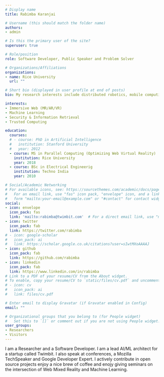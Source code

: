 ```yaml
---
# Display name
title: Rabimba Karanjai

# Username (this should match the folder name)
authors:
- admin

# Is this the primary user of the site?
superuser: true

# Role/position
role: Software Developer, Public Speaker and Problem Solver

# Organizations/Affiliations
organizations:
- name: Rice University
  url: ""

# Short bio (displayed in user profile at end of posts)
bio: My research interests include distributed robotics, mobile computing and programmable matter.

interests:
- Immersive Web (MR/AR/VR)
- Machine Learning
- Security & Information Retrieval
- Trusted Computing

education:
  courses:
  # - course: PhD in Artificial Intelligence
  #   institution: Stanford University
  #   year: 2012
  - course: MS in Parallel Computing (Optimizing Web Virtual Reality)
    institution: Rice University
    year: 2018
  - course: BSc in Electrical Engineerig
    institution: Techno India
    year: 2010

# Social/Academic Networking
# For available icons, see: https://sourcethemes.com/academic/docs/page-builder/#icons
#   For an email link, use "fas" icon pack, "envelope" icon, and a link in the
#   form "mailto:your-email@example.com" or "#contact" for contact widget.
social:
- icon: envelope
  icon_pack: fas
  link: 'mailto:rabimba@twimbit.com'  # For a direct email link, use "mailto:test@example.org".
- icon: twitter
  icon_pack: fab
  link: https://twitter.com/rabimba
# - icon: google-scholar
#   icon_pack: ai
#   link: https://scholar.google.co.uk/citations?user=sIwtMXoAAAAJ
- icon: github
  icon_pack: fab
  link: https://github.com/rabimba
- icon: linkedin
  icon_pack: fab
  link: https://www.linkedin.com/in/rabimba
# Link to a PDF of your resume/CV from the About widget.
# To enable, copy your resume/CV to `static/files/cv.pdf` and uncomment the lines below.
# - icon: cv
#   icon_pack: ai
#   link: files/cv.pdf

# Enter email to display Gravatar (if Gravatar enabled in Config)
email: ""

# Organizational groups that you belong to (for People widget)
#   Set this to `[]` or comment out if you are not using People widget.
user_groups:
- Researchers
- Visitors
---
```


I am a Researcher and a Software Developer. I am a lead AI/ML architect for a startup called Twimbit. 
I also speak at conferences, a Mozilla TechSpeaker and Google Developer Expert. I actively contribute in open source projects enjoy a nice brew of coffee and enojy giving seminars on the intersection of Web Mixed Reality and Machine Learning.

